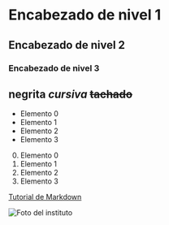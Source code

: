 # Encabezado de nivel 1
## Encabezado de nivel 2
### Encabezado de nivel 3


  **negrita**
  *cursiva*
  ~~tachado~~
---

- Elemento 0
- Elemento 1
- Elemento 2
- Elemento 3

0. Elemento 0
1. Elemento 1
2. Elemento 2
3. Elemento 3

<!-- este es el tutorial que estamos siguiendo para hacer este README -->
[Tutorial de Markdown](https://www.eniun.com/tutorial-markdown/)

![Foto del instituto](https://www.google.com/url?sa=i&url=https%3A%2F%2Fwww.ieszaidinvergeles.org%2Fblog%2F%3Fp%3D2969&psig=AOvVaw3b-rA-56gSPPy41EZtT8SR&ust=1758358355148000&source=images&cd=vfe&opi=89978449&ved=0CBUQjRxqFwoTCMipk8m55I8DFQAAAAAdAAAAABAE)
